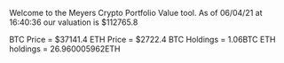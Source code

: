 Welcome to the Meyers Crypto Portfolio Value tool. 
As of 06/04/21 at 16:40:36 our valuation is $112765.8 

BTC Price = $37141.4
 ETH Price = $2722.4
BTC Holdings = 1.06BTC
 ETH holdings = 26.960005962ETH 
